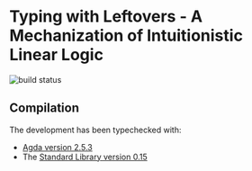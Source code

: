 Typing with Leftovers - A Mechanization of Intuitionistic Linear Logic
========

![build status](https://travis-ci.org/gallais/typing-with-leftovers.svg)

## Compilation

The development has been typechecked with:

* [Agda version 2.5.3](http://hackage.haskell.org/package/Agda-2.5.1)
* The [Standard Library version 0.15](https://github.com/agda/agda-stdlib/archive/v0.12.tar.gz)
